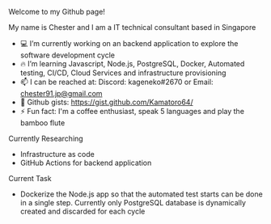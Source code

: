 Welcome to my Github page!

My name is Chester and I am a IT technical consultant based in Singapore

- 💻 I’m currently working on an backend application to explore the software development cycle
- 🔥 I’m learning Javascript, Node.js, PostgreSQL, Docker, Automated testing, CI/CD, Cloud Services and infrastructure provisioning
- 📫 I can be reached at: Discord: kageneko#2670 or Email: chester91.jp@gmail.com
- 📄 Github gists: https://gist.github.com/Kamatoro64/
- ⚡ Fun fact: I'm a coffee enthusiast, speak 5 languages and play the bamboo flute


Currently Researching
- Infrastructure as code
- GitHub Actions for backend application

Current Task
- Dockerize the Node.js app so that the automated test starts can be done in a single step. Currently only PostgreSQL database is dynamically created and discarded for each cycle

